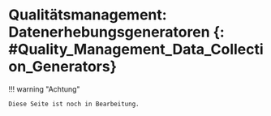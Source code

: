 # Qualitätsmanagement: Datenerhebungsgeneratoren {: #Quality_Management_Data_Collection_Generators}


!!! warning "Achtung"

    Diese Seite ist noch in Bearbeitung.



